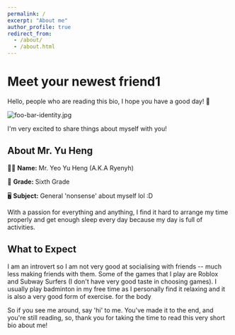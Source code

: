 ```yaml
---
permalink: /
excerpt: "About me"
author_profile: true
redirect_from: 
  - /about/
  - /about.html
---
```


# Meet your newest friend1

Hello, people who are reading this bio, I hope you have a good day! 👋

![foo-bar-identity.jpg](https://daviddhc20120601.github.io/academicpages.github.io/images/foo-bar-identity.jpg)

I'm very excited to share things about myself with you!

## About Mr. Yu Heng

👩‍🏫 **Name:** Mr. Yeo Yu Heng (A.K.A Ryenyh) 

🏫 **Grade:** Sixth Grade

🖥️ **Subject:** General 'nonsense' about myself lol :D

With a passion for everything and anything, I find it hard to arrange my time properly and get enough sleep every day because my day is full of activities.

## What to Expect

I am an introvert so I am not very good at socialising with friends -- much less making friends with them. Some of the games that I play are Roblox and Subway Surfers (I don't have very good taste in choosing games). I usually play badminton in my free time as I personally find it relaxing and it is also a very good form of exercise. for the body

So if you see me around, say 'hi' to me. You've made it to the end, and you're still reading, so, thank you for taking the time to read this very short bio about me!


